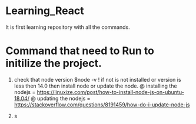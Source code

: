 # Learning_React
It is first learning repository with all the commands.

# Command that need to Run to initilize the project.
1)  check that node version
    $node -v
    ! if not is not installed or version is less then 14.0 then install node or update the node.
        @ installing the nodejs = https://linuxize.com/post/how-to-install-node-js-on-ubuntu-18.04/
        @ updating the nodejs = https://stackoverflow.com/questions/8191459/how-do-i-update-node-js

2) s

